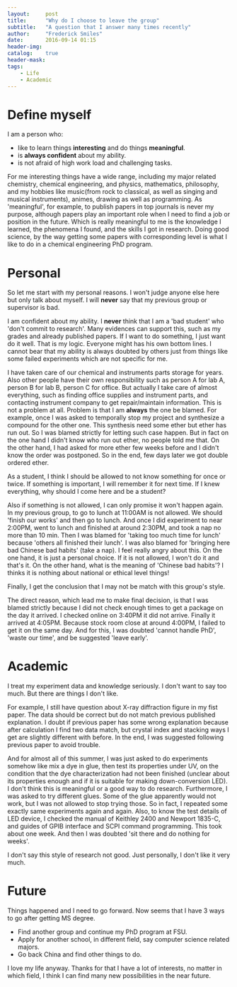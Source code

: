 ```yaml
---
layout:     post
title:      "Why do I choose to leave the group"
subtitle:   "A question that I answer many times recently"
author:     "Frederick Smiles"
date:       2016-09-14 01:15
header-img: 
catalog:    true
header-mask: 
tags:
    - Life
    - Academic
---
```


# Define myself
I am a person who:

- like to learn things **interesting** and do things **meaningful**.
- is **always confident** about my ability.
- is not afraid of high work load and challenging tasks.

For me interesting things have a wide range, including my major related chemistry, chemical engineering, and physics, mathematics, philosophy, and my hobbies like music(from rock to classical, as well as singing and musical instruments), animes, drawing as well as programming.
As 'meaningful', for example, to publish papers in top journals is never my purpose, although papers play an important role when I need to find a job or position in the future.
Which is really meaningful to me is the knowledge I learned, the phenomena I found, and the skills I got in research.
Doing good science, by the way getting some papers with corresponding level is what I like to do in a chemical engineering PhD program.

# Personal
So let me start with my personal reasons. I won't judge anyone else here but only talk about myself.
I will **never** say that my previous group or supervisor is bad. 

I am confident about my ability. I **never** think that I am a 'bad student' who 'don't commit to research'.
Many evidences can support this, such as my grades and already published papers.
If I want to do something, I just want do it well. That is my logic.
Everyone might has his own bottom lines.
I cannot bear that my ability is always doubted by others just from things like some failed experiments which are not specific for me.

I have taken care of our chemical and instruments parts storage for years.
Also other people have their own responsibility such as person A for lab A, person B for lab B, person C for office.
But actually I take care of almost everything, such as finding office supplies and instrument parts, and contacting instrument company to get repair/maintain information.
This is not a problem at all.
Problem is that I am **always** the one be blamed.
For example, once I was asked to temporally stop my project and synthesize a compound for the other one.
This synthesis need some ether but ether has run out.
So I was blamed strictly for letting such case happen.
But in fact on the one hand I didn't know who run out ether, no people told me that.
On the other hand, I had asked for more ether few weeks before and I didn't know the order was postponed.
So in the end, few days later we got double ordered ether.

As a student, I think I should be allowed to not know something for once or twice.
If something is important, I will remember it for next time.
If I knew everything, why should I come here and be a student?

Also if something is not allowed, I can only promise it won't happen again.
In my previous group, to go to lunch at 11:00AM is not allowed.
We should 'finish our works' and then go to lunch.
And once I did experiment to near 2:00PM, went to lunch and finished at around 2:30PM, and took a nap no more than 10 min.
Then I was blamed for 'taking too much time for lunch' because 'others all finished their lunch'.
I was also blamed for 'bringing here bad Chinese bad habits' (take a nap).
I feel really angry about this.
On the one hand, it is just a personal choice. If it is not allowed, I won't do it and that's it.
On the other hand, what is the meaning of 'Chinese bad habits'?
I thinks it is nothing about national or ethical level things!

Finally, I get the conclusion that I may not be match with this group's style.

The direct reason, which lead me to make final decision, is that I was blamed strictly because I did not check enough times to get a package on the day it arrived.
I checked online on 3:40PM it did not arrive. Finally it arrived at 4:05PM. Because stock room close at around 4:00PM, I failed to get it on the same day.
And for this, I was doubted 'cannot handle PhD', 'waste our time', and be suggested 'leave early'.

# Academic
I treat my experiment data and knowledge seriously. I don't want to say too much. But there are things I don't like.

For example, I still have question about X-ray diffraction figure in my fist paper.
The data should be correct but do not match previous published explanation.
I doubt if previous paper has some wrong explanation because after calculation I find two data match, but crystal index and stacking ways I get are slightly different with before. 
In the end, I was suggested following previous paper to avoid trouble.

And for almost all of this summer, I was just asked to do experiments somehow like mix a dye in glue, then test its properties under UV, on the condition that the dye characterization had not been finished (unclear about its properties enough and if it is suitable for making down-conversion LED).
I don't think this is meaningful or a good way to do research.
Furthermore, I was asked to try different glues.
Some of the glue apparently would not work, but I was not allowed to stop trying those.
So in fact, I repeated some exactly same experiments again and again.
Also, to know the test details of LED device, I checked the manual of Keithley 2400 and Newport 1835-C, and guides of GPIB interface and SCPI command programming.
This took about one week. And then I was doubted 'sit there and do nothing for weeks'.

I don't say this style of research not good. Just personally, I don't like it very much.

# Future
Things happened and I need to go forward. Now seems that I have 3 ways to go after getting MS degree.

- Find another group and continue my PhD program at FSU.
- Apply for another school, in different field, say computer science related majors.
- Go back China and find other things to do.

I love my life anyway. Thanks for that I have a lot of interests, no matter in which field, I think I can find many new possibilities in the near future.